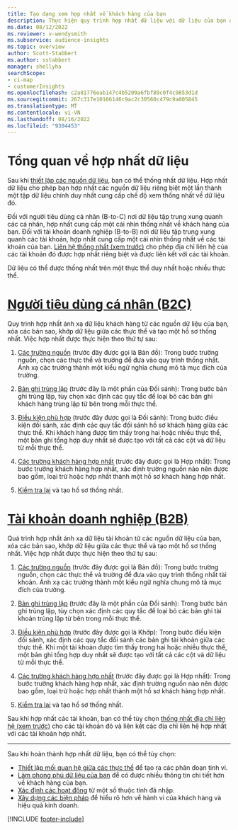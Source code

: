 ```yaml
---
title: Tạo dạng xem hợp nhất về khách hàng của bạn
description: Thực hiện quy trình hợp nhất dữ liệu với dữ liệu của bạn để tạo một tập dữ liệu chính duy nhất về hồ sơ tài khoản hoặc khách hàng.
ms.date: 08/12/2022
ms.reviewer: v-wendysmith
ms.subservice: audience-insights
ms.topic: overview
author: Scott-Stabbert
ms.author: sstabbert
manager: shellyha
searchScope:
- ci-map
- customerInsights
ms.openlocfilehash: c2a81776eab147c4b5209a6fbf89c0f4c9853d1d
ms.sourcegitcommit: 267c317e10166146c9ac2c30560c479c9a005845
ms.translationtype: MT
ms.contentlocale: vi-VN
ms.lasthandoff: 08/16/2022
ms.locfileid: "9304453"
---
```

# <a name="data-unification-overview"></a>Tổng quan về hợp nhất dữ liệu

Sau khi [thiết lập các nguồn dữ liệu](data-sources.md), bạn có thể thống nhất dữ liệu. Hợp nhất dữ liệu cho phép bạn hợp nhất các nguồn dữ liệu riêng biệt một lần thành một tập dữ liệu chính duy nhất cung cấp chế độ xem thống nhất về dữ liệu đó.

Đối với người tiêu dùng cá nhân (B-to-C) nơi dữ liệu tập trung xung quanh các cá nhân, hợp nhất cung cấp một cái nhìn thống nhất về khách hàng của bạn. Đối với tài khoản doanh nghiệp (B-to-B) nơi dữ liệu tập trung xung quanh các tài khoản, hợp nhất cung cấp một cái nhìn thống nhất về các tài khoản của bạn. [Liên hệ thống nhất (xem trước)](data-unification-contacts.md) cho phép địa chỉ liên hệ của các tài khoản đó được hợp nhất riêng biệt và được liên kết với các tài khoản.

Dữ liệu có thể được thống nhất trên một thực thể duy nhất hoặc nhiều thực thể.

# <a name="individual-consumers-b-to-c"></a>[Người tiêu dùng cá nhân (B2C)](#tab/b2c)

Quy trình hợp nhất ánh xạ dữ liệu khách hàng từ các nguồn dữ liệu của bạn, xóa các bản sao, khớp dữ liệu giữa các thực thể và tạo một hồ sơ thống nhất. Việc hợp nhất được thực hiện theo thứ tự sau:

1. [Các trường nguồn](map-entities.md) (trước đây được gọi là Bản đồ): Trong bước trường nguồn, chọn các thực thể và trường để đưa vào quy trình thống nhất. Ánh xạ các trường thành một kiểu ngữ nghĩa chung mô tả mục đích của trường.

1. [Bản ghi trùng lặp](remove-duplicates.md) (trước đây là một phần của Đối sánh): Trong bước bản ghi trùng lặp, tùy chọn xác định các quy tắc để loại bỏ các bản ghi khách hàng trùng lặp từ bên trong mỗi thực thể.

1. [Điều kiện phù hợp](match-entities.md) (trước đây được gọi là Đối sánh): Trong bước điều kiện đối sánh, xác định các quy tắc đối sánh hồ sơ khách hàng giữa các thực thể. Khi khách hàng được tìm thấy trong hai hoặc nhiều thực thể, một bản ghi tổng hợp duy nhất sẽ được tạo với tất cả các cột và dữ liệu từ mỗi thực thể.

1. [Các trường khách hàng hợp nhất](merge-entities.md) (trước đây được gọi là Hợp nhất): Trong bước trường khách hàng hợp nhất, xác định trường nguồn nào nên được bao gồm, loại trừ hoặc hợp nhất thành một hồ sơ khách hàng hợp nhất.  

1. [Kiểm tra lại](review-unification.md) và tạo hồ sơ thống nhất.

# <a name="business-accounts-b-to-b"></a>[Tài khoản doanh nghiệp (B2B)](#tab/b2b)

Quá trình hợp nhất ánh xạ dữ liệu tài khoản từ các nguồn dữ liệu của bạn, xóa các bản sao, khớp dữ liệu giữa các thực thể và tạo một hồ sơ thống nhất. Việc hợp nhất được thực hiện theo thứ tự sau:

1. [Các trường nguồn](map-entities.md) (trước đây được gọi là Bản đồ): Trong bước trường nguồn, chọn các thực thể và trường để đưa vào quy trình thống nhất tài khoản. Ánh xạ các trường thành một kiểu ngữ nghĩa chung mô tả mục đích của trường.

1. [Bản ghi trùng lặp](remove-duplicates.md) (trước đây là một phần của Đối sánh): Trong bước bản ghi trùng lặp, tùy chọn xác định các quy tắc để loại bỏ các bản ghi tài khoản trùng lặp từ bên trong mỗi thực thể.

1. [Điều kiện phù hợp](match-entities.md) (trước đây được gọi là Khớp): Trong bước điều kiện đối sánh, xác định các quy tắc đối sánh các bản ghi tài khoản giữa các thực thể. Khi một tài khoản được tìm thấy trong hai hoặc nhiều thực thể, một bản ghi tổng hợp duy nhất sẽ được tạo với tất cả các cột và dữ liệu từ mỗi thực thể.

1. [Các trường khách hàng hợp nhất](merge-entities.md) (trước đây được gọi là Hợp nhất): Trong bước trường khách hàng hợp nhất, xác định trường nguồn nào nên được bao gồm, loại trừ hoặc hợp nhất thành một hồ sơ khách hàng hợp nhất.  

1. [Kiểm tra lại](review-unification.md) và tạo hồ sơ thống nhất.

Sau khi hợp nhất các tài khoản, bạn có thể tùy chọn [thống nhất địa chỉ liên hệ (xem trước)](data-unification-contacts.md) cho các tài khoản đó và liên kết các địa chỉ liên hệ hợp nhất với các tài khoản hợp nhất.

---

Sau khi hoàn thành hợp nhất dữ liệu, bạn có thể tùy chọn:

- [Thiết lập mối quan hệ giữa các thực thể](relationships.md) để tạo ra các phân đoạn tinh vi.
- [Làm phong phú dữ liệu của bạn](enrichment-hub.md) để có được nhiều thông tin chi tiết hơn về khách hàng của bạn.
- [Xác định các hoạt động](activities.md) từ một số thuộc tính đã nhập.
- [Xây dựng các biện pháp](measures.md) để hiểu rõ hơn về hành vi của khách hàng và hiệu quả kinh doanh.

[!INCLUDE [footer-include](includes/footer-banner.md)]
